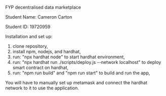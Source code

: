 FYP decentralised data marketplace

Student Name: Cameron Carton

Student ID: 19720959

Installation and set up:
  1. clone repository,
  2. install npm, nodejs, and hardhat,
  3. run: "npx hardhat node" to start hardhat environment,
  4. run: "npx hardhat run ./scripts/deploy.js --network localhost" to deploy smart contract on hardhat,
  5. run: "npm run build" and "npm run start" to build and run the app,
 
You will have to manually set up metamask and connect the hardhat network to it to use the application.
  
